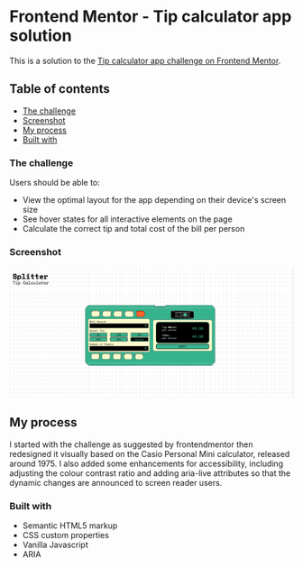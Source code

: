 # Frontend Mentor - Tip calculator app solution

This is a solution to the [Tip calculator app challenge on Frontend Mentor](https://www.frontendmentor.io/challenges/tip-calculator-app-ugJNGbJUX).

## Table of contents

- [The challenge](#the-challenge)
- [Screenshot](#screenshot)
- [My process](#my-process)
- [Built with](#built-with)

### The challenge

Users should be able to:

- View the optimal layout for the app depending on their device's screen size
- See hover states for all interactive elements on the page
- Calculate the correct tip and total cost of the bill per person

### Screenshot

![](./screenshot.png)

## My process

I started with the challenge as suggested by frontendmentor then redesigned it visually based on the Casio Personal Mini calculator, released around 1975.
I also added some enhancements for accessibility, including adjusting the colour contrast ratio and adding aria-live attributes so that the dynamic changes are announced to screen reader users.

### Built with

- Semantic HTML5 markup
- CSS custom properties
- Vanilla Javascript
- ARIA
